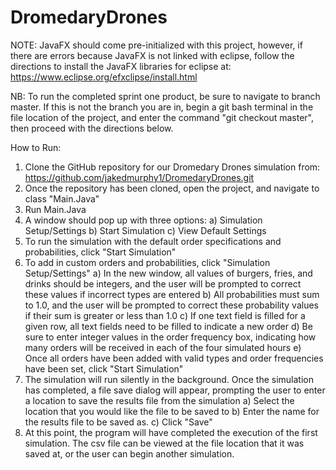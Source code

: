 # DromedaryDrones

NOTE: JavaFX should come pre-initialized with this project, however, if there are errors because JavaFX is not
      linked with eclipse, follow the directions to install the JavaFX libraries for eclipse at: 
      https://www.eclipse.org/efxclipse/install.html
      
NB: To run the completed sprint one product, be sure to navigate to branch master. If this is not the branch you are in, 
    begin a git bash terminal in the file location of the project, and enter the command "git checkout master", then proceed
    with the directions below. 

How to Run: 
1. Clone the GitHub repository for our Dromedary Drones simulation from: https://github.com/jakedmurphy1/DromedaryDrones.git
2. Once the repository has been cloned, open the project, and navigate to class "Main.Java"
3. Run Main.Java
4. A window should pop up with three options: 
  a) Simulation Setup/Settings
  b) Start Simulation
  c) View Default Settings
5. To run the simulation with the default order specifications and probabilities, click "Start Simulation"
6. To add in custom orders and probabilities, click "Simulation Setup/Settings"
  a) In the new window, all values of burgers, fries, and drinks should be integers, and the user
     will be prompted to correct these values if incorrect types are entered
  b) All probabilities must sum to 1.0, and the user will be prompted to correct these probability values
     if their sum is greater or less than 1.0
  c) If one text field is filled for a given row, all text fields need to be filled to indicate a new order
  d) Be sure to enter integer values in the order frequency box, indicating how many orders will be received in each
     of the four simulated hours
  e) Once all orders have been added with valid types and order frequencies have been set, click "Start Simulation"
7. The simulation will run silently in the background. Once the simulation has completed, a file save dialog will 
   appear, prompting the user to enter a location to save the results file from the simulation
   a) Select the location that you would like the file to be saved to
   b) Enter the name for the results file to be saved as. 
   c) Click "Save"
8. At this point, the program will have completed the execution of the first simulation. The csv file can be viewed 
   at the file location that it was saved at, or the user can begin another simulation. 
